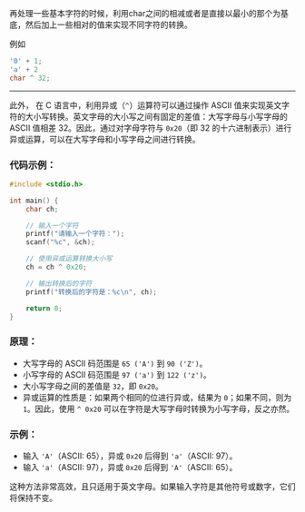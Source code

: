 再处理一些基本字符的时候，利用char之间的相减或者是直接以最小的那个为基底，然后加上一些相对的值来实现不同字符的转换。

例如
```c
'0' + 1;
'a' + 2
char ^ 32;
```

----
此外，
在 C 语言中，利用异或（`^`）运算符可以通过操作 ASCII 值来实现英文字符的大小写转换。英文字母的大小写之间有固定的差值：大写字母与小写字母的 ASCII 值相差 32。因此，通过对字母字符与 `0x20`（即 32 的十六进制表示）进行异或运算，可以在大写字母和小写字母之间进行转换。

### 代码示例：
```c
#include <stdio.h>

int main() {
    char ch;

    // 输入一个字符
    printf("请输入一个字符：");
    scanf("%c", &ch);

    // 使用异或运算转换大小写
    ch = ch ^ 0x20;

    // 输出转换后的字符
    printf("转换后的字符是：%c\n", ch);

    return 0;
}
```

### 原理：
- 大写字母的 ASCII 码范围是 `65 ('A')` 到 `90 ('Z')`。
- 小写字母的 ASCII 码范围是 `97 ('a')` 到 `122 ('z')`。
- 大小写字母之间的差值是 `32`，即 `0x20`。
- 异或运算的性质是：如果两个相同的位进行异或，结果为 `0`；如果不同，则为 `1`。因此，使用 `^ 0x20` 可以在字符是大写字母时转换为小写字母，反之亦然。

### 示例：
- 输入 `'A'`（ASCII: 65），异或 `0x20` 后得到 `'a'`（ASCII: 97）。
- 输入 `'a'`（ASCII: 97），异或 `0x20` 后得到 `'A'`（ASCII: 65）。

这种方法非常高效，且只适用于英文字母。如果输入字符是其他符号或数字，它们将保持不变。